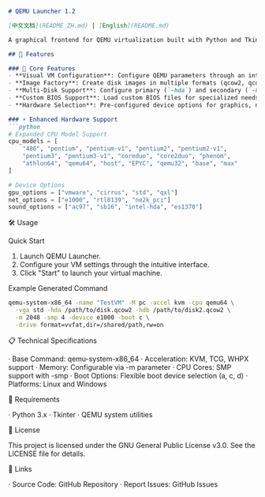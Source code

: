 ```markdown
# QEMU Launcher 1.2

[中文文档](README_ZH.md) | [English](README.md)

A graphical frontend for QEMU virtualization built with Python and Tkinter.

## 🚀 Features

### 🎯 Core Features
- **Visual VM Configuration**: Configure QEMU parameters through an intuitive GUI.
- **Image Factory**: Create disk images in multiple formats (qcow2, qcow, raw, vmdk, vdi).
- **Multi-Disk Support**: Configure primary (`-hda`) and secondary (`-hdb`) storage devices.
- **Custom BIOS Support**: Load custom BIOS files for specialized needs.
- **Hardware Selection**: Pre-configured device options for graphics, network, and sound.

### ⚡ Enhanced Hardware Support
```python
# Expanded CPU Model Support
cpu_models = [
    "486", "pentium", "pentium-v1", "pentium2", "pentium2-v1",
    "pentium3", "pentium3-v1", "coreduo", "core2duo", "phenom",
    "athlon64", "qemu64", "host", "EPYC", "qemu32", "base", "max"
]

# Device Options
gpu_options = ["vmware", "cirrus", "std", "qxl"]
net_options = ["e1000", "rtl8139", "ne2k_pci"]
sound_options = ["ac97", "sb16", "intel-hda", "es1370"]
```

🛠️ Usage

Quick Start

1. Launch QEMU Launcher.
2. Configure your VM settings through the intuitive interface.
3. Click "Start" to launch your virtual machine.

Example Generated Command

```bash
qemu-system-x86_64 -name "TestVM" -M pc -accel kvm -cpu qemu64 \
  -vga std -hda /path/to/disk.qcow2 -hdb /path/to/disk2.qcow2 \
  -m 2048 -smp 4 -device e1000 -boot c \
  -drive format=vvfat,dir=/shared/path,rw=on
```

📋 Technical Specifications

· Base Command: qemu-system-x86_64
· Acceleration: KVM, TCG, WHPX support
· Memory: Configurable via -m parameter
· CPU Cores: SMP support with -smp
· Boot Options: Flexible boot device selection (a, c, d)
· Platforms: Linux and Windows

🔧 Requirements

· Python 3.x
· Tkinter
· QEMU system utilities

📄 License

This project is licensed under the GNU General Public License v3.0. See the LICENSE file for details.

🔗 Links

· Source Code: GitHub Repository
· Report Issues: GitHub Issues